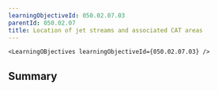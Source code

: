 ```yaml
---
learningObjectiveId: 050.02.07.03
parentId: 050.02.07
title: Location of jet streams and associated CAT areas
---
```


```tsx eval
<LearningOBjectives learningObjectiveId={050.02.07.03} />
```

## Summary
